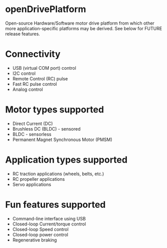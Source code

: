 openDrivePlatform
=================

Open-source Hardware/Software motor drive platform from which other more application-specific platforms may be derived.  See below for FUTURE release features.

Connectivity
=================
 - USB (virtual COM port) control
 - I2C control
 - Remote Control (RC) pulse
 - Fast RC pulse control
 - Analog control

Motor types supported
=================
 - Direct Current (DC)
 - Brushless DC (BLDC) - sensored
 - BLDC - sensorless
 - Permanent Magnet Synchronous Motor (PMSM)

Application types supported
=================
 - RC traction applications (wheels, belts, etc.)
 - RC propeller applications
 - Servo applications

Fun features supported
=================
 - Command-line interface using USB
 - Closed-loop Current/torque control
 - Closed-loop Speed control
 - Closed-loop power control
 - Regenerative braking
